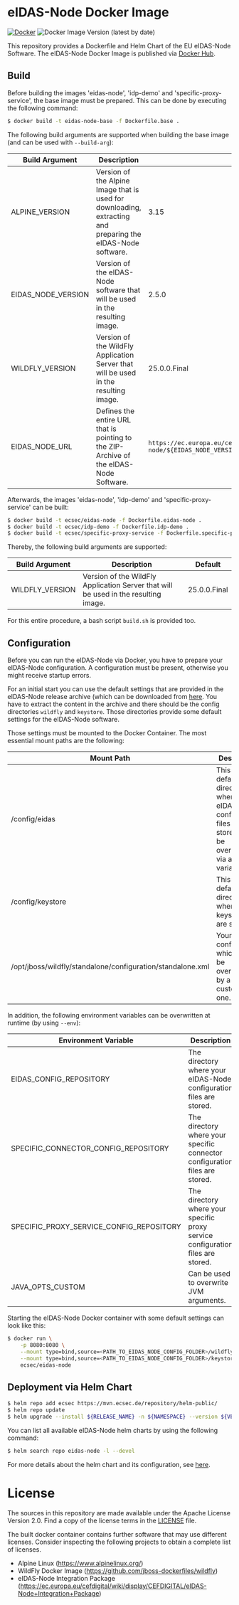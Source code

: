 # eIDAS-Node Docker Image

[![Docker](https://github.com/ecsec/eidas-node-docker/actions/workflows/docker-publish.yml/badge.svg)](https://github.com/ecsec/eidas-node-docker/actions/workflows/docker-publish.yml)
![Docker Image Version (latest by date)](https://img.shields.io/docker/v/ecsec/eidas-node)

This repository provides a Dockerfile and Helm Chart of the EU eIDAS-Node Software. The eIDAS-Node Docker Image is published via [Docker Hub](https://hub.docker.com/r/ecsec/eidas-node).

## Build

Before building the images 'eidas-node', 'idp-demo' and 'specific-proxy-service', the base image must be prepared. This can be done by executing the following command:

```bash
$ docker build -t eidas-node-base -f Dockerfile.base .
```

The following build arguments are supported when building the base image (and can be used with `--build-arg`):

| Build Argument | Description | Default |
| -------------- | ----------- | ------- |
| ALPINE_VERSION | Version of the Alpine Image that is used for downloading, extracting and preparing the eIDAS-Node software. | 3.15 |
| EIDAS_NODE_VERSION | Version of the eIDAS-Node software that will be used in the resulting image. | 2.5.0 |
| WILDFLY_VERSION | Version of the WildFly Application Server that will be used in the resulting image. | 25.0.0.Final |
| EIDAS_NODE_URL | Defines the entire URL that is pointing to the ZIP-Archive of the eIDAS-Node Software. | `https://ec.europa.eu/cefdigital/artifact/repository/eid/eu/eIDAS-node/${EIDAS_NODE_VERSION}/eIDAS-node-${EIDAS_NODE_VERSION}.zip` |

Afterwards, the images 'eidas-node', 'idp-demo' and 'specific-proxy-service' can be built:

```bash
$ docker build -t ecsec/eidas-node -f Dockerfile.eidas-node .
$ docker build -t ecsec/idp-demo -f Dockerfile.idp-demo .
$ docker build -t ecsec/specific-proxy-service -f Dockerfile.specific-proxy-service .
```

Thereby, the following build arguments are supported:

| Build Argument | Description | Default |
| -------------- | ----------- | ------- |
| WILDFLY_VERSION | Version of the WildFly Application Server that will be used in the resulting image. | 25.0.0.Final |

For this entire procedure, a bash script `build.sh` is provided too.

## Configuration

Before you can run the eIDAS-Node via Docker, you have to prepare your eIDAS-Node configuration. A configuration must be present, otherwise you might receive startup errors.

For an initial start you can use the default settings that are provided in the eIDAS-Node release archive (which can be downloaded from [here](https://ec.europa.eu/cefdigital/wiki/display/CEFDIGITAL/All+releases). You have to extract the content in the archive and there should be the config directories `wildfly` and `keystore`. Those directories provide some default settings for the eIDAS-Node software.

Those settings must be mounted to the Docker Container. The most essential mount paths are the following:

| Mount Path | Description |
| ---------- | ----------- |
| /config/eidas | This is the default directory where your eIDAS-Node configuration files are stored (Can be overwritten via an env variable). |
| /config/keystore | This is the default directory where your keystores are stored. |
| /opt/jboss/wildfly/standalone/configuration/standalone.xml | Your WildFly configuration which can be overwritten by a customized one. |

In addition, the following environment variables can be overwritten at runtime (by using `--env`):

| Environment Variable | Description | Default |
| -------------------- | ----------- | ------- |
| EIDAS_CONFIG_REPOSITORY | The directory where your eIDAS-Node configuration files are stored. | /config/eidas |
| SPECIFIC_CONNECTOR_CONFIG_REPOSITORY | The directory where your specific connector configuration files are stored. | /config/eidas/specificConnector |
| SPECIFIC_PROXY_SERVICE_CONFIG_REPOSITORY | The directory where your specific proxy service configuration files are stored. | /config/eidas/specificProxyService |
| JAVA_OPTS_CUSTOM | Can be used to overwrite JVM arguments. | `-Xmx512m` |


Starting the eIDAS-Node Docker container with some default settings can look like this:

```bash
$ docker run \
    -p 8080:8080 \
    --mount type=bind,source=<PATH_TO_EIDAS_NODE_CONFIG_FOLDER>/wildfly,target=/config/eidas \
    --mount type=bind,source=<PATH_TO_EIDAS_NODE_CONFIG_FOLDER>/keystore,target=/config/keystore \
    ecsec/eidas-node
```

## Deployment via Helm Chart

```bash
$ helm repo add ecsec https://mvn.ecsec.de/repository/helm-public/
$ helm repo update
$ helm upgrade --install ${RELEASE_NAME} -n ${NAMESPACE} --version ${VERSION} ecsec/eidas-node
```

You can list all available eIDAS-Node helm charts by using the following command:

```bash
$ helm search repo eidas-node -l --devel
```

For more details about the helm chart and its configuration, see [here](./helm/README.md).


# License

The sources in this repository are made available under the Apache License Version 2.0.
Find a copy of the license terms in the [LICENSE](./LICENSE) file.

The built docker container contains further software that may use different licenses.
Consider inspecting the following projects to obtain a complete list of licenses.
- Alpine Linux (https://www.alpinelinux.org/)
- WildFly Docker Image (https://github.com/jboss-dockerfiles/wildfly)
- eIDAS-Node Integration Package (https://ec.europa.eu/cefdigital/wiki/display/CEFDIGITAL/eIDAS-Node+Integration+Package)
